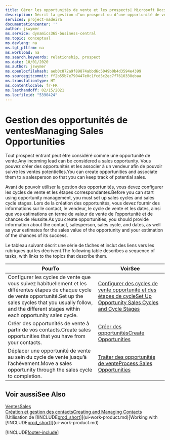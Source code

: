 ```yaml
---
title: Gérer les opportunités de vente et les prospects| Microsoft Docs
description: Décrit la gestion d’un prospect ou d’une opportunité de ventes entrant dans Business Central, et l’association de l’opportunité à un vendeur pour effectuer le suivi des ventes potentielles.
services: project-madeira
documentationcenter: ''
author: jswymer
ms.service: dynamics365-business-central
ms.topic: conceptual
ms.devlang: na
ms.tgt_pltfrm: na
ms.workload: na
ms.search.keywords: relationship, prospect
ms.date: 10/01/2020
ms.author: jswymer
ms.openlocfilehash: aeb0c872a9f89874abbd6c5049b0b4d3594e4399
ms.sourcegitcommit: ff2b55b7e790447e0c1fcd5c2ec7f7610338ebaa
ms.translationtype: HT
ms.contentlocale: fr-FR
ms.lasthandoff: 02/15/2021
ms.locfileid: "5390424"
---
```

# <a name="managing-sales-opportunities"></a><span data-ttu-id="86a86-103">Gestion des opportunités de ventes</span><span class="sxs-lookup"><span data-stu-id="86a86-103">Managing Sales Opportunities</span></span>
<span data-ttu-id="86a86-104">Tout prospect entrant peut être considéré comme une opportunité de vente.</span><span class="sxs-lookup"><span data-stu-id="86a86-104">Any incoming lead can be considered a sales opportunity.</span></span> <span data-ttu-id="86a86-105">Vous pouvez créer des opportunités et les associer à un vendeur afin de pouvoir suivre les ventes potentielles.</span><span class="sxs-lookup"><span data-stu-id="86a86-105">You can create opportunities and associate them to a salesperson so that you can keep track of potential sales.</span></span>

<span data-ttu-id="86a86-106">Avant de pouvoir utiliser la gestion des opportunités, vous devez configurer les cycles de vente et les étapes correspondantes.</span><span class="sxs-lookup"><span data-stu-id="86a86-106">Before you can start using opportunity management, you must set up sales cycles and sales cycle stages.</span></span> <span data-ttu-id="86a86-107">Lors de la création des opportunités, vous devez fournir des informations sur le contact, le vendeur, le cycle de vente et les dates, ainsi que vos estimations en terme de valeur de vente de l’opportunité et de chances de réussite.</span><span class="sxs-lookup"><span data-stu-id="86a86-107">As you create opportunities, you should provide information about the contact, salesperson, sales cycle, and dates, as well as your estimates for the sales value of the opportunity and your estimation of the chances of its success.</span></span>

<span data-ttu-id="86a86-108">Le tableau suivant décrit une série de tâches et inclut des liens vers les rubriques qui les décrivent.</span><span class="sxs-lookup"><span data-stu-id="86a86-108">The following table describes a sequence of tasks, with links to the topics that describe them.</span></span>

| <span data-ttu-id="86a86-109">Pour</span><span class="sxs-lookup"><span data-stu-id="86a86-109">To</span></span> | <span data-ttu-id="86a86-110">Voir</span><span class="sxs-lookup"><span data-stu-id="86a86-110">See</span></span> |
| --- | --- |
| <span data-ttu-id="86a86-111">Configurer les cycles de vente que vous suivez habituellement et les différentes étapes de chaque cycle de vente opportunité.</span><span class="sxs-lookup"><span data-stu-id="86a86-111">Set up the sales cycles that you usually follow, and the different stages within each opportunity sales cycle.</span></span> |[<span data-ttu-id="86a86-112">Configurer des cycles de vente opportunité et des étapes de cycle</span><span class="sxs-lookup"><span data-stu-id="86a86-112">Set Up Opportunity Sales Cycles and Cycle Stages</span></span>](marketing-how-setup-opportunity-sales-cycles-stages.md) |
| <span data-ttu-id="86a86-113">Créer des opportunités de vente à partir de vos contacts.</span><span class="sxs-lookup"><span data-stu-id="86a86-113">Create sales opportunities that you have from your contacts.</span></span> |[<span data-ttu-id="86a86-114">Créer des opportunités</span><span class="sxs-lookup"><span data-stu-id="86a86-114">Create Opportunities</span></span>](marketing-how-create-opportunities.md) |
| <span data-ttu-id="86a86-115">Déplacer une opportunité de vente au sein du cycle de vente jusqu’à l’achèvement.</span><span class="sxs-lookup"><span data-stu-id="86a86-115">Move a sales opportunity through the sales cycle to completion.</span></span> |[<span data-ttu-id="86a86-116">Traiter des opportunités de vente</span><span class="sxs-lookup"><span data-stu-id="86a86-116">Process Sales Opportunities</span></span>](marketing-processing-sales-opportunities.md) |

## <a name="see-also"></a><span data-ttu-id="86a86-117">Voir aussi</span><span class="sxs-lookup"><span data-stu-id="86a86-117">See Also</span></span>
[<span data-ttu-id="86a86-118">Ventes</span><span class="sxs-lookup"><span data-stu-id="86a86-118">Sales</span></span>](sales-manage-sales.md)  
[<span data-ttu-id="86a86-119">Création et gestion des contacts</span><span class="sxs-lookup"><span data-stu-id="86a86-119">Creating and Managing Contacts</span></span>](marketing-contacts.md)  
<span data-ttu-id="86a86-120">[Utilisation de [!INCLUDE[prod_short](includes/prod_short.md)]](ui-work-product.md)</span><span class="sxs-lookup"><span data-stu-id="86a86-120">[Working with [!INCLUDE[prod_short](includes/prod_short.md)]](ui-work-product.md)</span></span>


[!INCLUDE[footer-include](includes/footer-banner.md)]